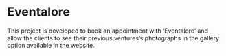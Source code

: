 # Eventalore
This project is developed to book an appointment with ‘Eventalore’ and allow the clients to see their previous ventures’s photographs in the gallery option available in the website.
